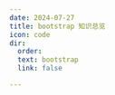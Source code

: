 ```yaml
---
date: 2024-07-27
title: bootstrap 知识总览
icon: code
dir:
  order: 
  text: bootstrap
  link: false

---
```


<Catalog/>